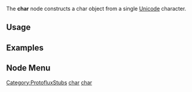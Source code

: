 <languages></languages>

The **char** node constructs a char object from a single
[Unicode](https://en.wikipedia.org/wiki/Unicode) character.

## Usage

## Examples

## Node Menu

[Category:ProtofluxStubs](Category:ProtofluxStubs "wikilink")
[char](Category:Protoflux{{#translation:}} "wikilink")
[char](Category:Protoflux:Input{{#translation:}} "wikilink")